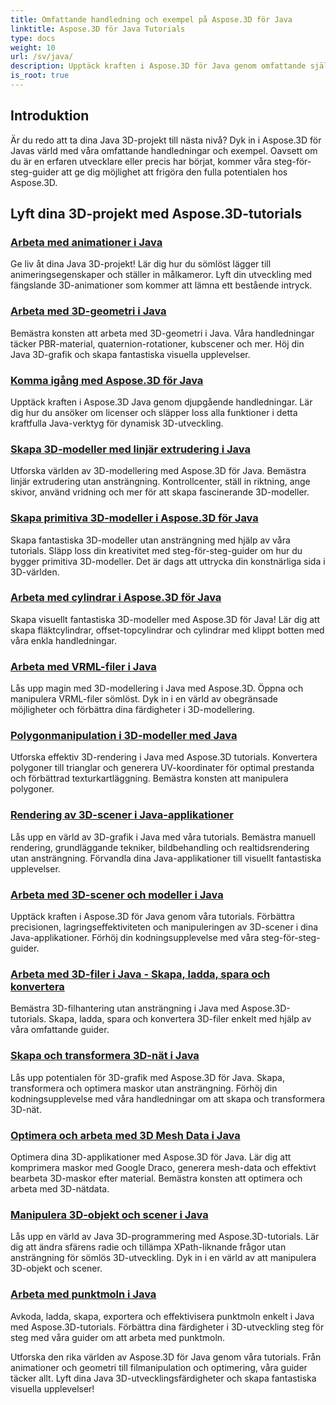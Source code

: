 ```yaml
---
title: Omfattande handledning och exempel på Aspose.3D för Java
linktitle: Aspose.3D för Java Tutorials
type: docs
weight: 10
url: /sv/java/
description: Upptäck kraften i Aspose.3D för Java genom omfattande självstudier. Lyft dina Java 3D-projekt med handledningar om animationer, geometri, licensiering och mer!
is_root: true
---
```

## Introduktion

Är du redo att ta dina Java 3D-projekt till nästa nivå? Dyk in i Aspose.3D för Javas värld med våra omfattande handledningar och exempel. Oavsett om du är en erfaren utvecklare eller precis har börjat, kommer våra steg-för-steg-guider att ge dig möjlighet att frigöra den fulla potentialen hos Aspose.3D.

## Lyft dina 3D-projekt med Aspose.3D-tutorials

### [Arbeta med animationer i Java](./animations/)

Ge liv åt dina Java 3D-projekt! Lär dig hur du sömlöst lägger till animeringsegenskaper och ställer in målkameror. Lyft din utveckling med fängslande 3D-animationer som kommer att lämna ett bestående intryck.

### [Arbeta med 3D-geometri i Java](./geometry/)

Bemästra konsten att arbeta med 3D-geometri i Java. Våra handledningar täcker PBR-material, quaternion-rotationer, kubscener och mer. Höj din Java 3D-grafik och skapa fantastiska visuella upplevelser.

### [Komma igång med Aspose.3D för Java](./licensing/)

Upptäck kraften i Aspose.3D Java genom djupgående handledningar. Lär dig hur du ansöker om licenser och släpper loss alla funktioner i detta kraftfulla Java-verktyg för dynamisk 3D-utveckling.

### [Skapa 3D-modeller med linjär extrudering i Java](./linear-extrusion/)

Utforska världen av 3D-modellering med Aspose.3D för Java. Bemästra linjär extrudering utan ansträngning. Kontrollcenter, ställ in riktning, ange skivor, använd vridning och mer för att skapa fascinerande 3D-modeller.

### [Skapa primitiva 3D-modeller i Aspose.3D för Java](./primitive-3d-models/)

Skapa fantastiska 3D-modeller utan ansträngning med hjälp av våra tutorials. Släpp loss din kreativitet med steg-för-steg-guider om hur du bygger primitiva 3D-modeller. Det är dags att uttrycka din konstnärliga sida i 3D-världen.

### [Arbeta med cylindrar i Aspose.3D för Java](./cylinders/)

Skapa visuellt fantastiska 3D-modeller med Aspose.3D för Java! Lär dig att skapa fläktcylindrar, offset-topcylindrar och cylindrar med klippt botten med våra enkla handledningar.

### [Arbeta med VRML-filer i Java](./vrml-files/)

Lås upp magin med 3D-modellering i Java med Aspose.3D. Öppna och manipulera VRML-filer sömlöst. Dyk in i en värld av obegränsade möjligheter och förbättra dina färdigheter i 3D-modellering.

### [Polygonmanipulation i 3D-modeller med Java](./polygon/)

Utforska effektiv 3D-rendering i Java med Aspose.3D tutorials. Konvertera polygoner till trianglar och generera UV-koordinater för optimal prestanda och förbättrad texturkartläggning. Bemästra konsten att manipulera polygoner.

### [Rendering av 3D-scener i Java-applikationer](./rendering-3d-scenes/)

Lås upp en värld av 3D-grafik i Java med våra tutorials. Bemästra manuell rendering, grundläggande tekniker, bildbehandling och realtidsrendering utan ansträngning. Förvandla dina Java-applikationer till visuellt fantastiska upplevelser.

### [Arbeta med 3D-scener och modeller i Java](./3d-scenes-and-models/)

Upptäck kraften i Aspose.3D för Java genom våra tutorials. Förbättra precisionen, lagringseffektiviteten och manipuleringen av 3D-scener i dina Java-applikationer. Förhöj din kodningsupplevelse med våra steg-för-steg-guider.

### [Arbeta med 3D-filer i Java - Skapa, ladda, spara och konvertera](./load-and-save/)

Bemästra 3D-filhantering utan ansträngning i Java med Aspose.3D-tutorials. Skapa, ladda, spara och konvertera 3D-filer enkelt med hjälp av våra omfattande guider.

### [Skapa och transformera 3D-nät i Java](./transforming-3d-meshes/)

Lås upp potentialen för 3D-grafik med Aspose.3D för Java. Skapa, transformera och optimera maskor utan ansträngning. Förhöj din kodningsupplevelse med våra handledningar om att skapa och transformera 3D-nät.

### [Optimera och arbeta med 3D Mesh Data i Java](./3d-mesh-data/)

Optimera dina 3D-applikationer med Aspose.3D för Java. Lär dig att komprimera maskor med Google Draco, generera mesh-data och effektivt bearbeta 3D-maskor efter material. Bemästra konsten att optimera och arbeta med 3D-nätdata.

### [Manipulera 3D-objekt och scener i Java](./3d-objects-and-scenes/)

Lås upp en värld av Java 3D-programmering med Aspose.3D-tutorials. Lär dig att ändra sfärens radie och tillämpa XPath-liknande frågor utan ansträngning för sömlös 3D-utveckling. Dyk in i en värld av att manipulera 3D-objekt och scener.

### [Arbeta med punktmoln i Java](./point-clouds/)

Avkoda, ladda, skapa, exportera och effektivisera punktmoln enkelt i Java med Aspose.3D-tutorials. Förbättra dina färdigheter i 3D-utveckling steg för steg med våra guider om att arbeta med punktmoln.

Utforska den rika världen av Aspose.3D för Java genom våra tutorials. Från animationer och geometri till filmanipulation och optimering, våra guider täcker allt. Lyft dina Java 3D-utvecklingsfärdigheter och skapa fantastiska visuella upplevelser!